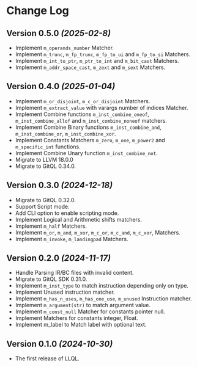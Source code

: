 # Change Log

## Version 0.5.0 _(2025-02-8)_

- Implement `m_operands_number` Matcher.
- Implement `m_trunc`, `m_fp_trunc`, `m_fp_to_ui` and `m_fp_to_si` Matchers.
- Implement `m_int_to_ptr`, `m_ptr_to_int` and `m_bit_cast` Matchers.
- Implement `m_addr_space_cast`, `m_zext` and `m_sext` Matchers.

## Version 0.4.0 _(2025-01-04)_

- Implement `m_or_disjoint`, `m_c_or_disjoint` Matchers.
- Implement `m_extract_value` with varargs number of indices Matcher.
- Implement Combine functions `m_inst_combine_oneof`, `m_inst_combine_allof` and `m_inst_combine_noneof` matchers.
- Implement Combine Binary functions `m_inst_combine_and`, `m_inst_combine_or`, `m_inst_combine_xor`.
- Implement Constants Matchers `m_zero`, `m_one`, `m_power2` and `m_specific_int` functions.
- Implement Combine Unary function `m_inst_combine_not`.
- Migrate to LLVM 18.0.0
- Migrate to GitQL 0.34.0.

## Version 0.3.0 _(2024-12-18)_

- Migrate to GitQL 0.32.0.
- Support Script mode.
- Add CLI option to enable scripting mode.
- Implement Logical and Arithmetic shifts matchers.
- Implement `m_half` Matchers.
- Implement `m_or`, `m_and`, `m_xor`, `m_c_or`, `m_c_and`, `m_c_xor`, Matchers.
- Implement `m_invoke`, `m_landingpad` Matchers.

## Version 0.2.0 _(2024-11-17)_

- Handle Parsing IR/BC files with invalid content.
- Migrate to GitQL SDK 0.31.0.
- Implement `m_inst_type` to match instruction depending only on type.
- Implement Unused instruction matcher.
- Implement `m_has_n_uses`, `m_has_one_use`, `m_unused` Instruction matcher.
- Implement `m_argument(str)` to match argument value.
- Implement `m_const_null` Matcher for constants pointer null.
- Implement Matchers for constants integer, Float.
- Implement m_label to Match label with optional text.

## Version 0.1.0 _(2024-10-30)_

- The first release of LLQL.

